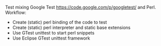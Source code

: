 Test mixing Google Test https://code.google.com/p/googletest/ 
and Perl. Workflow: 
* Create (static) perl binding of the code to test
* Create (static) perl interpreter and static base extensions
* Use GTest unittest to start perl snippets
* Use Eclipse GTest unittest framework

